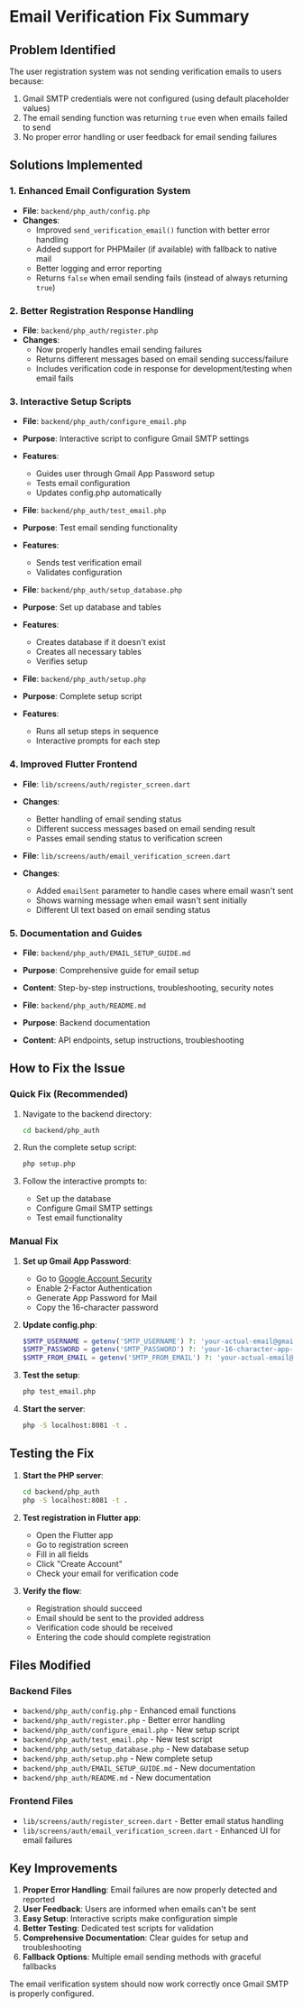 # Email Verification Fix Summary

## Problem Identified
The user registration system was not sending verification emails to users because:
1. Gmail SMTP credentials were not configured (using default placeholder values)
2. The email sending function was returning `true` even when emails failed to send
3. No proper error handling or user feedback for email sending failures

## Solutions Implemented

### 1. Enhanced Email Configuration System
- **File**: `backend/php_auth/config.php`
- **Changes**:
  - Improved `send_verification_email()` function with better error handling
  - Added support for PHPMailer (if available) with fallback to native mail
  - Better logging and error reporting
  - Returns `false` when email sending fails (instead of always returning `true`)

### 2. Better Registration Response Handling
- **File**: `backend/php_auth/register.php`
- **Changes**:
  - Now properly handles email sending failures
  - Returns different messages based on email sending success/failure
  - Includes verification code in response for development/testing when email fails

### 3. Interactive Setup Scripts
- **File**: `backend/php_auth/configure_email.php`
- **Purpose**: Interactive script to configure Gmail SMTP settings
- **Features**:
  - Guides user through Gmail App Password setup
  - Tests email configuration
  - Updates config.php automatically

- **File**: `backend/php_auth/test_email.php`
- **Purpose**: Test email sending functionality
- **Features**:
  - Sends test verification email
  - Validates configuration

- **File**: `backend/php_auth/setup_database.php`
- **Purpose**: Set up database and tables
- **Features**:
  - Creates database if it doesn't exist
  - Creates all necessary tables
  - Verifies setup

- **File**: `backend/php_auth/setup.php`
- **Purpose**: Complete setup script
- **Features**:
  - Runs all setup steps in sequence
  - Interactive prompts for each step

### 4. Improved Flutter Frontend
- **File**: `lib/screens/auth/register_screen.dart`
- **Changes**:
  - Better handling of email sending status
  - Different success messages based on email sending result
  - Passes email sending status to verification screen

- **File**: `lib/screens/auth/email_verification_screen.dart`
- **Changes**:
  - Added `emailSent` parameter to handle cases where email wasn't sent
  - Shows warning message when email wasn't sent initially
  - Different UI text based on email sending status

### 5. Documentation and Guides
- **File**: `backend/php_auth/EMAIL_SETUP_GUIDE.md`
- **Purpose**: Comprehensive guide for email setup
- **Content**: Step-by-step instructions, troubleshooting, security notes

- **File**: `backend/php_auth/README.md`
- **Purpose**: Backend documentation
- **Content**: API endpoints, setup instructions, troubleshooting

## How to Fix the Issue

### Quick Fix (Recommended)
1. Navigate to the backend directory:
   ```bash
   cd backend/php_auth
   ```

2. Run the complete setup script:
   ```bash
   php setup.php
   ```

3. Follow the interactive prompts to:
   - Set up the database
   - Configure Gmail SMTP settings
   - Test email functionality

### Manual Fix
1. **Set up Gmail App Password**:
   - Go to [Google Account Security](https://myaccount.google.com/security)
   - Enable 2-Factor Authentication
   - Generate App Password for Mail
   - Copy the 16-character password

2. **Update config.php**:
   ```php
   $SMTP_USERNAME = getenv('SMTP_USERNAME') ?: 'your-actual-email@gmail.com';
   $SMTP_PASSWORD = getenv('SMTP_PASSWORD') ?: 'your-16-character-app-password';
   $SMTP_FROM_EMAIL = getenv('SMTP_FROM_EMAIL') ?: 'your-actual-email@gmail.com';
   ```

3. **Test the setup**:
   ```bash
   php test_email.php
   ```

4. **Start the server**:
   ```bash
   php -S localhost:8081 -t .
   ```

## Testing the Fix

1. **Start the PHP server**:
   ```bash
   cd backend/php_auth
   php -S localhost:8081 -t .
   ```

2. **Test registration in Flutter app**:
   - Open the Flutter app
   - Go to registration screen
   - Fill in all fields
   - Click "Create Account"
   - Check your email for verification code

3. **Verify the flow**:
   - Registration should succeed
   - Email should be sent to the provided address
   - Verification code should be received
   - Entering the code should complete registration

## Files Modified

### Backend Files
- `backend/php_auth/config.php` - Enhanced email functions
- `backend/php_auth/register.php` - Better error handling
- `backend/php_auth/configure_email.php` - New setup script
- `backend/php_auth/test_email.php` - New test script
- `backend/php_auth/setup_database.php` - New database setup
- `backend/php_auth/setup.php` - New complete setup
- `backend/php_auth/EMAIL_SETUP_GUIDE.md` - New documentation
- `backend/php_auth/README.md` - New documentation

### Frontend Files
- `lib/screens/auth/register_screen.dart` - Better email status handling
- `lib/screens/auth/email_verification_screen.dart` - Enhanced UI for email failures

## Key Improvements

1. **Proper Error Handling**: Email failures are now properly detected and reported
2. **User Feedback**: Users are informed when emails can't be sent
3. **Easy Setup**: Interactive scripts make configuration simple
4. **Better Testing**: Dedicated test scripts for validation
5. **Comprehensive Documentation**: Clear guides for setup and troubleshooting
6. **Fallback Options**: Multiple email sending methods with graceful fallbacks

The email verification system should now work correctly once Gmail SMTP is properly configured.
